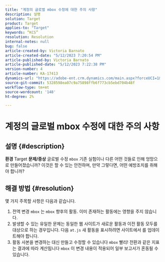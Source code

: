 ```yaml
---
title: "계정의 글로벌 mbox 수정에 대한 주의 사항"
description: 설명
solution: Target
product: Target
applies-to: "Target"
keywords: “KCS”
resolution: Resolution
internal-notes: null
bug: false
article-created-by: Victoria Barnato
article-created-date: "5/12/2023 7:20:54 PM"
article-published-by: Victoria Barnato
article-published-date: "5/12/2023 7:22:38 PM"
version-number: 4
article-number: KA-17413
dynamics-url: "https://adobe-ent.crm.dynamics.com/main.aspx?forceUCI=1&pagetype=entityrecord&etn=knowledgearticle&id=5468b11a-faf0-ed11-8849-6045bd006ce9"
source-git-commit: 5328598ea07c9a75898ffb6f773cb5ebd704b48f
workflow-type: tm+mt
source-wordcount: '148'
ht-degree: 2%

---
```


# 계정의 글로벌 mbox 수정에 대한 주의 사항

## 설명 {#description}

<b>환경</b>
Target
<b>문제/증상</b>
글로벌 수정 `mbox` 기존 실험이나 다른 어떤 것들로 인해 엉망으로 만들어졌습니까? 이것은 할 수 있는 안전하며, 만약 그렇다면, 어떤 예방조치를 취해야 합니까?


## 해결 방법 {#resolution}


몇 가지 주목할 사항은 다음과 같습니다.

1. 전역 변경 `mbox` 는 `mbox` 향후의 활동. 이미 존재하는 활동에는 영향을 주지 않습니다.
2. 발생할 수 있는 유일한 문제는 동일한 웹 사이트가 새로운 활동과 이전 활동 모두를 대상으로 하는 경우입니다. 다음 `at.js` 새 활동을 표시하려면 사이트에서 를 업데이트해야 합니다.
3. 활동 사본을 변경하는 대신 만들고 수정할 수 있습니다 `mbox` 빨리! 전환과 같은 지표는 결과에 따라 계산됩니다 `mbox` 이 변경 내용이 적용되어 일부 보고서가 혼동될 수 있습니다.

